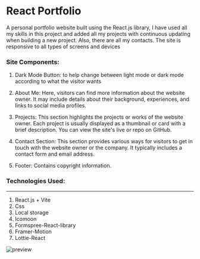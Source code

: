 # React Portfolio 

A personal portfolio website built using the React.js library, I have used all my skills in this project and added all my projects with continuous updating when building a new project. Also, there are all my contacts. The site is responsive to all types of screens and devices

### Site Components:
1. Dark Mode Button:  to help change between light mode or dark mode according to what the visitor wants

2. About Me: Here, visitors can find more information about the website owner. It may include details about their background, experiences, and links to social media profiles.

3. Projects: This section highlights the projects or works of the website owner. Each project is usually displayed as a thumbnail or card with a brief description. You can view the site's live or repo on GitHub.

4. Contact Section: This section provides various ways for visitors to get in touch with the website owner or the company. It typically includes a contact form and email address.

5. Footer: Contains copyright information.

### Technologies Used:

---

1. React.js + Vite
2. Css
3. Local storage
4. Icomoon
5. Formspree-React-library
6. Framer-Motion
7. Lottie-React

![preview](/portfolio.png)
